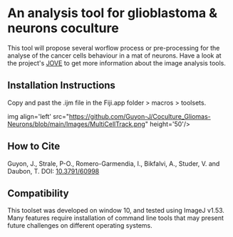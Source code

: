 # An analysis tool for glioblastoma & neurons coculture 

This tool will propose several worflow process or pre-processing for the analyse of the cancer cells behaviour in a mat of neurons.
Have a look at the project's [JOVE](https://www.jove.com/v/60998/a-3d-spheroid-model-for-glioblastoma) to get more information about the image analysis tools.


## Installation Instructions
Copy and past the .ijm file in the Fiji.app folder > macros > toolsets.


img align='left' src="https://github.com/Guyon-J/Coculture_Gliomas-Neurons/blob/main/Images/MultiCellTrack.png" height='50'/>



## How to Cite
Guyon, J., Strale, P-O., Romero-Garmendia, I., Bikfalvi, A., Studer, V. and Daubon, T. DOI: [10.3791/60998](https://dx.doi.org/10.3791/60998)




## Compatibility

This toolset was developed on window 10, and tested using ImageJ v1.53. Many features require installation of command line tools that may present future challenges on different operating systems.
